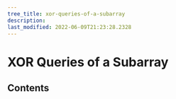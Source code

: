 ```yaml
---
tree_title: xor-queries-of-a-subarray
description: 
last_modified: 2022-06-09T21:23:28.2328
---
```


# XOR Queries of a Subarray

## Contents
